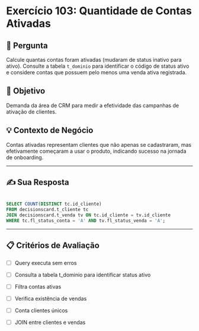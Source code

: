 # Exercício 103: Quantidade de Contas Ativadas

## 📝 Pergunta

Calcule quantas contas foram ativadas (mudaram de status inativo para ativo). Consulte a tabela `t_dominio` para identificar o código de status ativo e considere contas que possuem pelo menos uma venda ativa registrada.

## 🎯 Objetivo

Demanda da área de CRM para medir a efetividade das campanhas de ativação de clientes.

## 💡 Contexto de Negócio

Contas ativadas representam clientes que não apenas se cadastraram, mas efetivamente começaram a usar o produto, indicando sucesso na jornada de onboarding.

---

## ✍️ Sua Resposta

```sql

SELECT COUNT(DISTINCT tc.id_cliente)
FROM decisionscard.t_cliente tc
JOIN decisionscard.t_venda tv ON tc.id_cliente = tv.id_cliente 
WHERE tc.fl_status_conta = 'A' AND tv.fl_status_venda = 'A';

```

---

## 📋 Critérios de Avaliação

- [ ] Query executa sem erros
- [ ] Consulta a tabela t_dominio para identificar status ativo
- [ ] Filtra contas ativas
- [ ] Verifica existência de vendas
- [ ] Conta clientes únicos
- [ ] JOIN entre clientes e vendas

